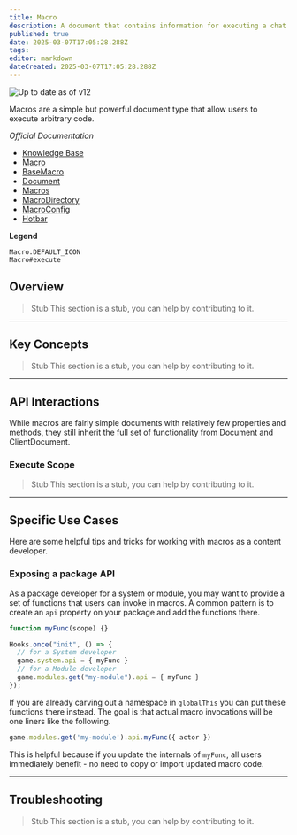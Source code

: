 ```yaml
---
title: Macro
description: A document that contains information for executing a chat command or script
published: true
date: 2025-03-07T17:05:28.288Z
tags: 
editor: markdown
dateCreated: 2025-03-07T17:05:28.288Z
---
```


![Up to date as of v12](https://img.shields.io/badge/FoundryVTT-v12-informational)

Macros are a simple but powerful document type that allow users to execute arbitrary code.

*Official Documentation*
- [Knowledge Base](https://foundryvtt.com/article/macros/)
- [Macro](https://foundryvtt.com/api/classes/client.Macro.html)
- [BaseMacro](https://foundryvtt.com/api/classes/foundry.documents.BaseMacro.html)
- [Document](https://foundryvtt.com/api/classes/foundry.abstract.Document.html)
- [Macros](https://foundryvtt.com/api/classes/client.Macros.html)
- [MacroDirectory](https://foundryvtt.com/api/classes/client.MacroDirectory.html)
- [MacroConfig](https://foundryvtt.com/api/classes/client.MacroConfig.html)
- [Hotbar](https://foundryvtt.com/api/classes/client.Hotbar.html)

**Legend**

```
Macro.DEFAULT_ICON
Macro#execute
```

## Overview

> Stub
> This section is a stub, you can help by contributing to it.

---
## Key Concepts

> Stub
> This section is a stub, you can help by contributing to it.

---
## API Interactions
While macros are fairly simple documents with relatively few properties and methods, they still inherit the full set of functionality from Document and ClientDocument.

### Execute Scope

> Stub
> This section is a stub, you can help by contributing to it.

---
## Specific Use Cases
Here are some helpful tips and tricks for working with macros as a content developer.

### Exposing a package API

As a package developer for a system or module, you may want to provide a set of functions that users can invoke in macros. A common pattern is to create an `api` property on your package and add the functions there.

```js
function myFunc(scope) {}

Hooks.once("init", () => {
  // for a System developer
  game.system.api = { myFunc }
  // for a Module developer
  game.modules.get("my-module").api = { myFunc }
});
```

If you are already carving out a namespace in `globalThis` you can put these functions there instead. The goal is that actual macro invocations will be one liners like the following.

```js
game.modules.get('my-module').api.myFunc({ actor })
```

This is helpful because if you update the internals of `myFunc`, all users immediately benefit - no need to copy or import updated macro code.

---
## Troubleshooting
> Stub
> This section is a stub, you can help by contributing to it.